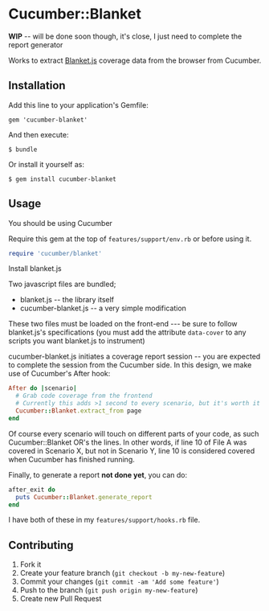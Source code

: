 # Cucumber::Blanket

**WIP** -- will be done soon though, it's close, I just need to complete
the report generator

Works to extract [Blanket.js](https://github.com/alex-seville/blanket) coverage data 
from the browser from Cucumber.

## Installation

Add this line to your application's Gemfile:

    gem 'cucumber-blanket'

And then execute:

    $ bundle

Or install it yourself as:

    $ gem install cucumber-blanket

## Usage

You should be using Cucumber

Require this gem at the top of `features/support/env.rb` or before using it.

```ruby
require 'cucumber/blanket'
```

Install blanket.js

Two javascript files are bundled;
* blanket.js -- the library itself
* cucumber-blanket.js -- a very simple modification

These two files must be loaded on the front-end --- be sure to follow
blanket.js's specifications (you must add the attribute `data-cover` to
any scripts you want blanket.js to instrument)

cucumber-blanket.js initiates a coverage report session -- you are
expected to complete the session from the Cucumber side. In this design,
we make use of Cucumber's After hook: 

```ruby
After do |scenario|
  # Grab code coverage from the frontend
  # Currently this adds >1 second to every scenario, but it's worth it
  Cucumber::Blanket.extract_from page
end
```

Of course every scenario will touch on different parts of your code, as
such Cucumber::Blanket OR's the lines. In other words, if line 10 of
File A was covered in Scenario X, but not in Scenario Y, line 10 is
considered covered when Cucumber has finished running.

Finally, to generate a report **not done yet**, you can do:

```ruby
after_exit do
  puts Cucumber::Blanket.generate_report
end
```

I have both of these in my `features/support/hooks.rb` file.

## Contributing

1. Fork it
2. Create your feature branch (`git checkout -b my-new-feature`)
3. Commit your changes (`git commit -am 'Add some feature'`)
4. Push to the branch (`git push origin my-new-feature`)
5. Create new Pull Request
